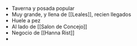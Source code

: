 - Taverna y posada popular
- Muy grande, y llena de [[Leales]], recien llegados
- Huele a pez
- Al lado de [[Salon de Concejo]]
- Negocio de [[Hanna Rist]]
- 